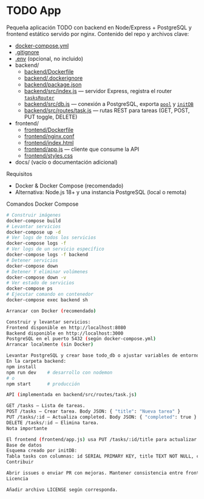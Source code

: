 # TODO App

Pequeña aplicación TODO con backend en Node/Express + PostgreSQL y frontend estático servido por nginx. Contenido del repo y archivos clave:

- [docker-compose.yml](docker-compose.yml)
- [.gitignore](.gitignore)
- [.env](.env) (opcional, no incluido)
- backend/
  - [backend/Dockerfile](backend/Dockerfile)
  - [backend/.dockerignore](backend/.dockerignore)
  - [backend/package.json](backend/package.json)
  - [backend/src/index.js](backend/src/index.js) — servidor Express, registra el router [`tasksRouter`](backend/src/routes/task.js)
  - [backend/src/db.js](backend/src/db.js) — conexión a PostgreSQL, exporta [`pool`](backend/src/db.js) y [`initDB`](backend/src/db.js)
  - [backend/src/routes/task.js](backend/src/routes/task.js) — rutas REST para tareas (GET, POST, PUT toggle, DELETE)
- frontend/
  - [frontend/Dockerfile](frontend/Dockerfile)
  - [frontend/nginx.conf](frontend/nginx.conf)
  - [frontend/index.html](frontend/index.html)
  - [frontend/app.js](frontend/app.js) — cliente que consume la API
  - [frontend/styles.css](frontend/styles.css)
- docs/ (vacío o documentación adicional)

Requisitos
- Docker & Docker Compose (recomendado)
- Alternativa: Node.js 18+ y una instancia PostgreSQL (local o remota)

Comandos Docker Compose
```bash
# Construir imágenes 
docker-compose build 
# Levantar servicios 
docker-compose up -d 
# Ver logs de todos los servicios 
docker-compose logs -f 
# Ver logs de un servicio específico 
docker-compose logs -f backend 
# Detener servicios 
docker-compose down 
# Detener Y eliminar volúmenes 
docker-compose down -v 
# Ver estado de servicios 
docker-compose ps 
# Ejecutar comando en contenedor 
docker-compose exec backend sh

Arrancar con Docker (recomendado)

Construir y levantar servicios:
Frontend disponible en http://localhost:8080
Backend disponible en http://localhost:3000
PostgreSQL en el puerto 5432 (según docker-compose.yml)
Arrancar localmente (sin Docker)

Levantar PostgreSQL y crear base todo_db o ajustar variables de entorno.
En la carpeta backend:
npm install
npm run dev    # desarrollo con nodemon
# o
npm start      # producción

API (implementada en backend/src/routes/task.js)

GET /tasks — Lista de tareas.
POST /tasks — Crear tarea. Body JSON: { "title": "Nueva tarea" }
PUT /tasks/:id — Actualiza completed. Body JSON: { "completed": true }
DELETE /tasks/:id — Elimina tarea.
Nota importante

El frontend (frontend/app.js) usa PUT /tasks/:id/title para actualizar el título. Esa ruta no está implementada en backend/src/routes/task.js. Añadir un endpoint PUT /tasks/:id/title en task.js si se desea soporte para edición de títulos.
Base de datos
Esquema creado por initDB:
Tabla tasks con columnas: id SERIAL PRIMARY KEY, title TEXT NOT NULL, completed BOOLEAN DEFAULT false, created_at TIMESTAMPTZ DEFAULT now()
Contribuir

Abrir issues o enviar PR con mejoras. Mantener consistencia entre frontend y backend en los endpoints.
Licencia

Añadir archivo LICENSE según corresponda.